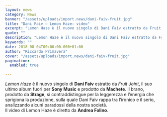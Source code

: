 ```yaml
---
layout: news
category: News
banner: "/assets/uploads/import.news/dani-faiv-fruit.jpg"
title: "Dani Faiv – Lemon Haze: video"
excerpt: "Lemon Haze è il nuovo singolo di Dani Faiv estratto da Fruit Joint, il suo ultimo album fuori per Sony Music e prodotto da Machete. Il brano, prodotto da Strage, si contraddistingue per la leggerezza e l’energia che sprigiona la produzione, sulla quale Dani Faiv rappa tra l’ironico e il serio, analizzando alcuni paradossi della [&hellip"
quote: ""
description: "Lemon Haze è il nuovo singolo di Dani Faiv estratto da Fruit Joint, il suo ultimo album fuori per Sony Music e prodotto da Machete. Il brano, prodotto da Strage, si contraddistingue per la leggerezza e l’energia che sprigiona la produzione, sulla quale Dani Faiv rappa tra l’ironico e il serio, analizzando alcuni paradossi della [&hellip"
keywords: ""
date: 2018-08-04T00:00:00.000+01:00
author: "Riccardo Primavera"
cover: "/assets/uploads/import.news/dani-faiv-fruit.jpg"
pagination:
  enabled: true

---
```


_Lemon Haze_ è il nuovo singolo di **Dani Faiv** estratto da _Fruit Joint_, il suo ultimo album fuori per **Sony Music** e prodotto da **Machete**. Il brano, prodotto da **Strage**, si contraddistingue per la leggerezza e l’energia che sprigiona la produzione, sulla quale Dani Faiv rappa tra l’ironico e il serio, analizzando alcuni paradossi della nostra società.  
Il video di Lemon Haze è diretto da **Andrea Folino**.